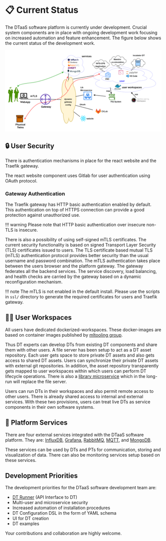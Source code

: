 # :clipboard: Current Status

The DTaaS software platform is currently under development.
Crucial system components are in place with ongoing development work
focusing on increased automation and feature enhancement.
The figure below shows the current status of the development work.

![Current development status](current-status-developer.png)

## :lock: User Security

There is authentication mechanisms in place for the react website
and the Traefik gateway.

The react website component uses Gitlab for user authentication using
OAuth protocol.

### Gateway Authentication

The Traefik gateway has HTTP basic authentication enabled by default. This
authentication on top of HTTPS connection can provide a good protection
against unauthorized use.

!!! warning
    Please note that HTTP basic authentication over insecure non-TLS
    is insecure.

There is also a possibility of using self-signed mTLS certificates.
The current security functionality is based on signed
Transport Layer Security (TLS)
certificates issued to users. The TLS certificate based mutual TLS (mTLS)
authentication protocol provides better security than the usual
username and password combination. The mTLS authentication takes place between
the users browser and the platform gateway. The gateway federates all
the backend services. The service discovery, load balancing, and health checks
are carried by the gateway based on a dynamic reconfiguration mechanism.

!!! note
    The mTLS is not enabled in the default install.
    Please use the scripts in `ssl/` directory to generate
    the required certificates for users and Traefik gateway.

## :technologist: User Workspaces

All users have dedicated dockerized-workspaces. These docker-images are based on
container images published by
[mltooling group](https://github.com/ml-tooling/ml-workspace).

Thus DT experts can develop DTs from existing DT components and
share them with other users. A file server has been setup to act as
a DT asset repository. Each user gets space to store private DT assets and
also gets access to shared DT assets. Users can synchronize their
private DT assets with external git repositories. In addition,
the asset repository transparently gets mapped to user workspaces
within which users can perform DT lifecycle operations.
There is also a [library microservice](../servers/lib/lib-ms.md) which
in the long-run will replace the file server.

Users can run DTs in their workspaces and also permit remote access
to other users. There is already shared access to internal and
external services.
With these two provisions, users can treat live DTs as service components
in their own software systems.

## :electric_plug: Platform Services

There are four external services integrated with the DTaaS software platform.
They are:
[InfluxDB](https://github.com/influxdata/influxdb),
[Grafana](https://github.com/grafana/grafana),
[RabbitMQ](https://github.com/rabbitmq/rabbitmq-server),
[MQTT](https://github.com/eclipse/mosquitto),
and
[MongoDB](https://github.com/mongodb/mongo).

These services can be used by DTs and PTs for communication, storing and
visualization of data. There can also be monitoring services setup
based on these services.

## Development Priorities

The development priorities for the DTaaS software development team are:

* [DT Runner](https://github.com/INTO-CPS-Association/DTaaS/tree/feature/distributed-demo/servers/execution/runner)
  (API Interface to DT)
* Multi-user and microservice security
* Increased automation of installation procedures
* DT Configuration DSL ín the form of YAML schema
* UI for DT creation
* DT examples

Your contributions and collaboration are highly welcome.

